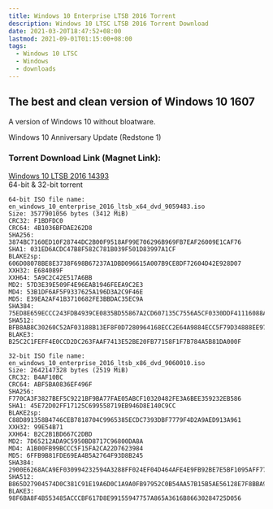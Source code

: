 ```yaml
---
title: Windows 10 Enterprise LTSB 2016 Torrent
description: Windows 10 LTSC LTSB 2016 Torrent Download
date: 2021-03-20T18:47:52+08:00
lastmod: 2021-09-01T01:15:00+08:00
tags:
  - Windows 10 LTSC
  - Windows
  - downloads
---
```

## The best and clean version of Windows 10 1607

A version of Windows 10 without bloatware.

Windows 10 Anniversary Update (Redstone 1)

### Torrent Download Link (Magnet Link):

[Windows 10 LTSB 2016 14393](magnet:?xt=urn:btih:FCFE32A99B765C178E894BDF6C2FBE95D3683145)\
64-bit & 32-bit torrent

```
64-bit ISO file name: en_windows_10_enterprise_2016_ltsb_x64_dvd_9059483.iso
Size: 3577901056 bytes (3412 MiB)
CRC32: F1BDFDC0
CRC64: 4B1036BFDAE262D8
SHA256: 3874BC7160ED10F28744DC2B00F9518AF99E706296B969FB7EAF26009E1CAF76
SHA1: 031ED6ACDC47B8F582C781B039F501D83997A1CF
BLAKE2sp: 606D08078BE8E3738F698B67237A1DBD096615A007B9CE8DF72604D42E928D07
XXH32: E684089F
XXH64: 5A9C2C42E517A6BB
MD2: 57D3E39E509F4E96EAB1946FEEA9C2E3
MD4: 53B1DF6AF5F9337625A196D3A2C9F46E
MD5: E39EA2AF41B3710682FE3BBDAC35EC9A
SHA384: 75ED8E659ECCC243FDB4939CE0835BD55867A2CD607135C7556A5CF0330DDF41116088A93EF23BAA31C104A20B52D97D
SHA512: BFB8AB8C30260C52AF03188B13EF8F0D7280964168ECC2E64A9884ECC5F79D34888EE975D4BAC38C642F13662CC1E8737EEC2F137EC78FB0FA80F620F14BAEE5
BLAKE3: B25C2C1FEFF4E0CCD2DC263FAAF7413E52BE20FB77158F1F7B784A5B81DA000F
```
```
32-bit ISO file name: en_windows_10_enterprise_2016_ltsb_x86_dvd_9060010.iso
Size: 2642147328 bytes (2519 MiB)
CRC32: B4AF10BC
CRC64: ABF5BA0836EF496F
SHA256: F770CA3F3827BEF5C9221BF9BA77FAE05ABCF10320482FE3A6BEE359232EB586
SHA1: 45E72D02FF17125C699558719EB946D8E140C9CC
BLAKE2sp: C88D891358B4746CEB7818704C9965385ECDC7393DBF7779F4D2A9AED913A961
XXH32: 99E54B71
XXH64: B2C2B1BD667C2DBD
MD2: 7D65212ADA9C5950BD8717C96800DA8A
MD4: A1B00FB99BCCC5F15FA2CA22D7623984
MD5: 6FFB9B81FDE69EA4B5A2764F93D8B245
SHA384: 2900E6268ACA9EF030994232594A3288FF024EF04D464AFE4E9FB92BE7E5BF1095AFF775234AB729CBEC455177E861E0
SHA512: B865D27904574D0C381C91E19A6D0C1A9A0FB97952C0B54AA57B15B5AE56128E7F8BBA9293C8563A3BA352E30CB1AC9DD3F2270F1D6C34E4751C13265C7979F3
BLAKE3: 98F6BA8F4B553485ACCCBF617D8E99155947757A865A3616B86630284725D056
```